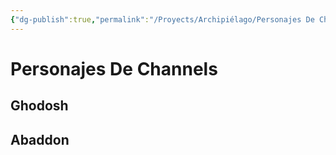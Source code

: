 ```yaml
---
{"dg-publish":true,"permalink":"/Proyects/Archipiélago/Personajes De Channels/","title":"Personajes De Channels","updated":"2023-11-20T19:15:44.121-05:00"}
---
```



# Personajes De Channels

## Ghodosh

## Abaddon

